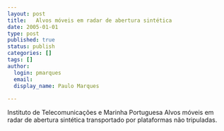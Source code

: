 ```yaml
---
layout: post
title:   Alvos móveis em radar de abertura sintética
date: 2005-01-01
type: post
published: true
status: publish
categories: []
tags: []
author:
  login: pmarques
  email: 
  display_name: Paulo Marques
  
---
```


Instituto de Telecomunicações e Marinha Portuguesa Alvos móveis em radar de
abertura sintética transportado por plataformas não tripuladas.

